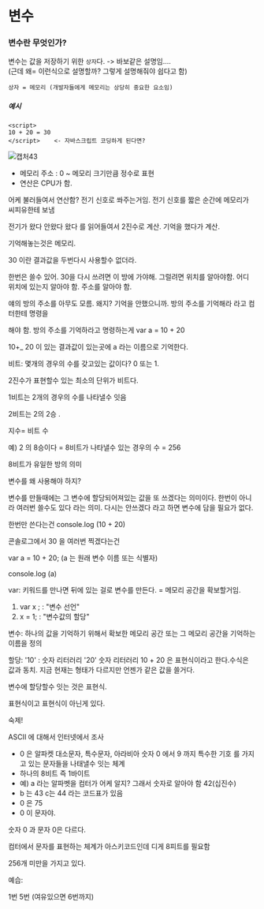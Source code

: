 # 변수

### 변수란 무엇인가?

변수는 값을 저장하기 위한 `상자`다. -> 바보같은 설명임....<br>(근데 왜= 이런식으로 설명할까? 그렇게 설명해줘야 쉽다고 함)

```  
상자 = 메모리 (개발자들에게 메모리는 상당히 중요한 요소임)
```

##### 예시

``` 10 
<script> 
10 + 20 = 30
</script>    <- 자바스크립트 코딩하게 된다면?
```

![캡처43](https://user-images.githubusercontent.com/62126380/79887190-4bea4980-8435-11ea-8b56-42c3a34cdea6.PNG)



- 메모리 주소 : 0 ~ 메모리 크기만큼 정수로 표현
- 연산은 CPU가 함. 

어케 불러들여서 연산함? 전기 신호로 쏴주는거임. 전기 신호를 짧은 순간에 메모리가 씨피유한테 보냄

전기가 왔다 안왔다 왔다 를 읽어들여서 2진수로 계산. 기억을 했다가 계산. 

기억해놓는것은 메모리. 



30 이란 결과값을 두번다시 사용할수 없더라. 

한번은 쓸수 있어. 30을 다시 쓰려면 이 방에 가야해. 그럴려면 위치를 알아야함.  어디 위치에 있는지 알아야 함. 주소를 알아야 함. 

얘의 방의 주소를 아무도 모름. 왜지? 기억을 안했으니까. 방의 주소를 기억해라 라고 컴터한테 명령을 

해야 함. 방의 주소를 기억하라고 명령하는게 var a = 10 + 20

10+_ 20  이 있는 결과값이 있는곳에 a 라는 이름으로 기억한다.



비트: 몇개의 경우의 수를 갖고있는 값이다? 0 또는 1. 

2진수가 표현할수 있는 최소의 단위가 비트다.

1비트는 2개의 경우의 수를 나타낼수 잇음

2비트는 2의 2승 .

지수= 비트 수 

예) 2 의 8승이다 = 8비트가 나타낼수 있는 경우의 수 = 256

8비트가 유일한 방의 의미



변수를 왜 사용해야 하지?

변수를 만들때에는 그 변수에 할당되어져있는 값을 또 쓰겠다는 의미이다. 한번이 아니라 여러번 쓸수도 있다 라는 의미. 다시는 안쓰겠다 라고 하면 변수에 담을 필요가 없다. 

한번만 쓴다는건 console.log (10 + 20)

콘솔로그에서 30 을 여러번 찍겠다는건 

var a = 10 + 20; (a 는 원래 변수 이름 또는 식별자)

console.log (a)

var: 키워드를 만나면 뒤에 있는 걸로 변수를 만든다. = 메모리 공간을 확보할거임.

1. var x ;   : "변수 선언" 
2. x = 1;  : "변수값의 할당"



변수: 하나의 값을 기억하기 위해서 확보한 메모리 공간 또는 그 메모리 공간을 기억하는 이름을 정의

할당:  '10' : 숫자 리터러리 '20' 숫자 리터러리 10 + 20 은 표현식이라고 한다.수식은 값과 동치. 지금 현재는 형태가 다르지만 언젠가 같은 값을 쓸거다. 

변수에 할당할수 잇는 것은 표현식. 

표현식이고 표현식이 아닌게 있다. 





숙제! 

ASCII 에 대해서 인터넷에서 조사

- 0 은 알파켓 대소문자, 특수문자, 아라비아 숫자 0 에서 9 까지 특수한 기호 를 가지고 있는 문자들을 나태낼수 잇는 체계
- 하나의 8비트 즉 1바이트 
- 예) a 라는 알파벳을 컴터가 어케 알지? 그래서 숫자로 알아야 함 42(십진수)
- b 는 43 c는 44  라는 코드표가 있음
- 0 은 75 
- 0 이 문자야. 

숫자 0 과 문자 0은 다르다. 

컴터에서 문자를 표현하는 체계가 아스키코드인데 디게 8피트를 필요함

256개 미만을 가지고 있다. 





예습: 

1번 5번 (여유있으면 6번까지)